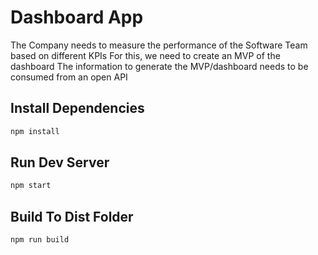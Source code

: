 # Dashboard App

The Company needs to measure the performance of the Software Team based on different
KPIs For this, we need to create an MVP of the dashboard The information to generate the
MVP/dashboard needs to be consumed from an open API

## Install Dependencies
```bash
npm install 
```

## Run Dev Server
```bash
npm start
```

## Build To Dist Folder
```bash
npm run build
```